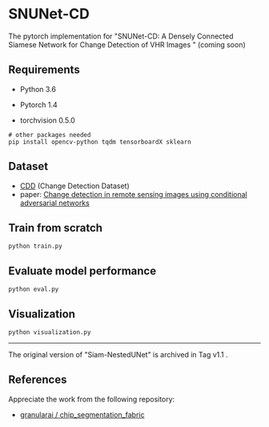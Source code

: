 # SNUNet-CD
The pytorch implementation for "SNUNet-CD: A Densely  Connected Siamese Network for Change Detection of VHR Images " (coming soon)

## Requirements

- Python 3.6

- Pytorch 1.4

- torchvision 0.5.0

```
# other packages needed
pip install opencv-python tqdm tensorboardX sklearn
```

## Dataset

- [CDD](https://drive.google.com/file/d/1GX656JqqOyBi_Ef0w65kDGVto-nHrNs9/edit) (Change Detection Dataset)
- paper: [Change detection in remote sensing images using conditional adversarial networks](https://www.int-arch-photogramm-remote-sens-spatial-inf-sci.net/XLII-2/565/2018/isprs-archives-XLII-2-565-2018.pdf)

## Train from scratch

    python train.py

## Evaluate model performance

    python eval.py

## Visualization

    python visualization.py



------

The original version of "Siam-NestedUNet" is archived in Tag v1.1 .



## References

Appreciate the work from the following repository:

- [granularai / chip_segmentation_fabric](https://github.com/granularai/chip_segmentation_fabric)

